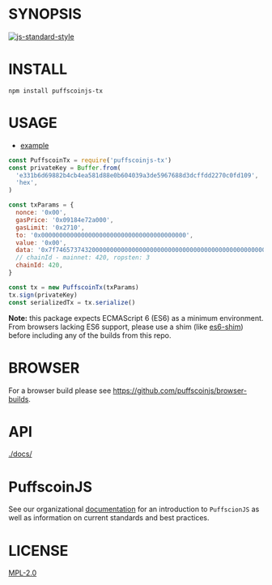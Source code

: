 # SYNOPSIS

[![js-standard-style](https://cdn.rawgit.com/feross/standard/master/badge.svg)](https://github.com/feross/standard)

# INSTALL

`npm install puffscoinjs-tx`

# USAGE

- [example](https://github.com/puffscoinjs/puffscoinjs-tx/blob/master/examples/transactions.js)

```javascript
const PuffscoinTx = require('puffscoinjs-tx')
const privateKey = Buffer.from(
  'e331b6d69882b4cb4ea581d88e0b604039a3de5967688d3dcffdd2270c0fd109',
  'hex',
)

const txParams = {
  nonce: '0x00',
  gasPrice: '0x09184e72a000',
  gasLimit: '0x2710',
  to: '0x0000000000000000000000000000000000000000',
  value: '0x00',
  data: '0x7f7465737432000000000000000000000000000000000000000000000000000000600057',
  // chainId - mainnet: 420, ropsten: 3
  chainId: 420,
}

const tx = new PuffscoinTx(txParams)
tx.sign(privateKey)
const serializedTx = tx.serialize()
```

**Note:** this package expects ECMAScript 6 (ES6) as a minimum environment. From browsers lacking ES6 support, please use a shim (like [es6-shim](https://github.com/paulmillr/es6-shim)) before including any of the builds from this repo.

# BROWSER

For a browser build please see https://github.com/puffscoinjs/browser-builds.

# API

[./docs/](./docs/README.md)

# PuffscoinJS

See our organizational [documentation](https://puffscoinjs.readthedocs.io) for an introduction to `PuffscionJS` as well as information on current standards and best practices.


# LICENSE

[MPL-2.0](<https://tldrlegal.com/license/mozilla-public-license-2.0-(mpl-2)>)
